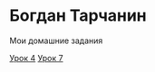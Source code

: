 # Богдан Тарчанин
Мои домашние задания

[Урок 4](https://bohdantarchanin.github.io/lesson_4/ "Мои домашки")
[Урок 7](https://bohdantarchanin.github.io/lesson_7/ "Мои домашки")
